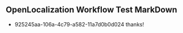 ## OpenLocalization Workflow Test MarkDown
* 925245aa-106a-4c79-a582-11a7d0b0d024 
thanks!<!--HONumber=Mar16_HO3-->
